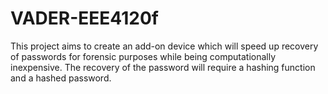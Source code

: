 # VADER-EEE4120f
This project aims to create an add-on device which will speed up recovery of passwords for forensic purposes while being computationally inexpensive. The recovery of the password will require a hashing function and a hashed password.
